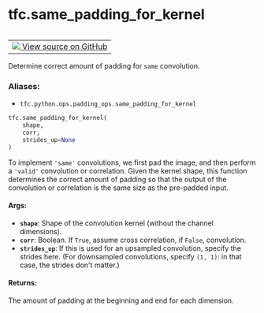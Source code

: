 <div itemscope itemtype="http://developers.google.com/ReferenceObject">
<meta itemprop="name" content="tfc.same_padding_for_kernel" />
<meta itemprop="path" content="Stable" />
</div>

# tfc.same_padding_for_kernel


<table class="tfo-notebook-buttons tfo-api" align="left">

<td>
  <a target="_blank" href="https://github.com/tensorflow/compression/tree/master/tensorflow_compression/python/ops/padding_ops.py">
    <img src="https://www.tensorflow.org/images/GitHub-Mark-32px.png" />
    View source on GitHub
  </a>
</td></table>



Determine correct amount of padding for `same` convolution.

### Aliases:

* `tfc.python.ops.padding_ops.same_padding_for_kernel`


``` python
tfc.same_padding_for_kernel(
    shape,
    corr,
    strides_up=None
)
```



<!-- Placeholder for "Used in" -->

To implement `'same'` convolutions, we first pad the image, and then perform a
`'valid'` convolution or correlation. Given the kernel shape, this function
determines the correct amount of padding so that the output of the convolution
or correlation is the same size as the pre-padded input.

#### Args:


* <b>`shape`</b>: Shape of the convolution kernel (without the channel dimensions).
* <b>`corr`</b>: Boolean. If `True`, assume cross correlation, if `False`, convolution.
* <b>`strides_up`</b>: If this is used for an upsampled convolution, specify the
  strides here. (For downsampled convolutions, specify `(1, 1)`: in that
  case, the strides don't matter.)


#### Returns:

The amount of padding at the beginning and end for each dimension.
